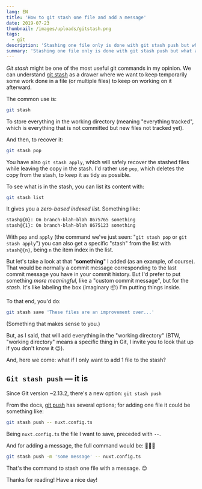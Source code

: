 ```yaml
---
lang: EN
title: 'How to git stash one file and add a message'
date: 2019-07-23
thumbnail: /images/uploads/gitstash.png
tags:
  - git
description: 'Stashing one file only is done with git stash push but what about adding also a message to the stash so you can easily get it afterward?'
summary: 'Stashing one file only is done with git stash push but what about adding also a message to the stash so you can easily get it afterward?'
---
```


_Git stash_ might be one of the most useful git commands in my opinion. We can understand [git stash](https://git-scm.com/docs/git-stash) as a drawer where we want to keep temporarily some work done in a file (or multiple files) to keep on working on it afterward.

The common use is:

```bash
git stash
```

To store everything in the working directory (meaning "everything tracked", which is everything that is not committed but new files not tracked yet).

And then, to recover it:

```bash
git stash pop
```

You have also `git stash apply`, which will safely recover the stashed files while leaving the copy in the stash. I'd rather use `pop`, which deletes the copy from the stash, to keep it as tidy as possible.

To see what is in the stash, you can list its content with:

```bash
git stash list
```

It gives you a _zero-based indexed list_. Something like:

```bash
stash@{0}: On branch-blah-blah 8675765 something
stash@{1}: On branch-blah-blah 8675123 something
```

With `pop` and `apply` (the command we've just seen: "`git stash pop` or `git stash apply`") you can also get a specific "stash" from the list with `stash@{n}`, being `n` the item index in the list.

But let's take a look at that "**something**" I added (as an example, of course). That would be normally a commit message corresponding to the last commit message you have in your commit history. But I'd prefer to put something _more meaningful_, like a "custom commit message", but for the _stash_. It's like labeling the box (imaginary 📦) I'm putting things inside.

To that end, you'd do:

```bash
git stash save 'These files are an improvement over...'
```

(Something that makes sense to you.)

But, as I said, that will add everything in the "working directory" (BTW, "working directory" means a specific thing in Git, I invite you to look that up if you don't know it 😉).

And, here we come: what if I only want to add 1 file to the stash?

## `Git stash push` — it is

Since Git version ~2.13.2, there's a new option: `git stash push`

From the docs, [git push](https://git-scm.com/docs/git-stash#_options) has several options; for adding one file it could be something like:

```bash
git stash push -- nuxt.config.ts
```

Being `nuxt.config.ts` the file I want to save, preceded with `--`.

And for adding a message, the full command would be: 🥁🥁🥁

```bash
git stash push -m 'some message' -- nuxt.config.ts
```

That's the command to stash one file with a message. 😉

Thanks for reading! Have a nice day!
